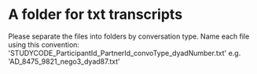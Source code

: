 # A folder for txt transcripts

Please separate the files into folders by conversation type.
Name each file using this convention:
        'STUDYCODE_ParticipantId_PartnerId_convoType_dyadNumber.txt'
        e.g. 'AD_8475_9821_nego3_dyad87.txt'
